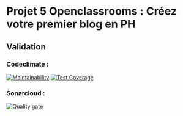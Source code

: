 # Projet 5 Openclassrooms : Créez votre premier blog en PH

## Validation
### Codeclimate :
[![Maintainability](https://api.codeclimate.com/v1/badges/706fe8c458f4273b5932/maintainability)](https://codeclimate.com/github/ledukilian/LeduKilian_P5_10052021/maintainability)
[![Test Coverage](https://api.codeclimate.com/v1/badges/706fe8c458f4273b5932/test_coverage)](https://codeclimate.com/github/ledukilian/LeduKilian_P5_10052021/test_coverage)

### Sonarcloud :
[![Quality gate](https://sonarcloud.io/api/project_badges/quality_gate?project=ledukilian_LeduKilian_P5_10052021)](https://sonarcloud.io/dashboard?id=ledukilian_LeduKilian_P5_10052021)
